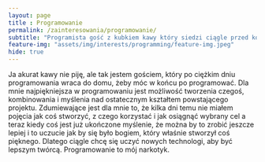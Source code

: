 ```yaml
--- 
layout: page 
title : Programowanie 
permalink: /zainteresowania/programowanie/
subtitle: "Programista gość z kubkiem kawy który siedzi ciągle przed komputerem i coś klika" 
feature-img: "assets/img/interests/programming/feature-img.jpeg"
hide: true
---
```


Ja akurat kawy nie piję, ale tak jestem gościem, który po ciężkim dniu programowania wraca do domu, żeby móc w końcu po programować. Dla mnie najpiękniejsza w programowaniu jest możliwość tworzenia czegoś, kombinowania i myślenia nad ostatecznym kształtem powstającego projektu. Zdumiewające jest dla mnie to, że kilka dni temu nie miałem pojęcia jak coś stworzyć, z czego korzystać i jak osiągnąć wybrany cel a teraz kiedy coś jest już ukończone myślenie, że można by to zrobić jeszcze lepiej i to uczucie jak by się było bogiem, który właśnie stworzył coś pięknego. Dlatego ciągle chcę się uczyć nowych technologi, aby być lepszym twórcą. Programowanie to mój narkotyk.